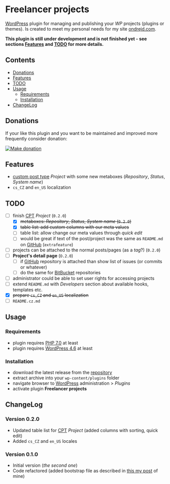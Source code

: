 # Freelancer projects

[WordPress][1] plugin for managing and publishing your _WP_ projects (plugins or themes). Is created to meet my personal needs for my site [ondrejd.com][2].

__This plugin is still under development and is not finished yet - see sections [Features](#features) and [TODO](#todo) for more details.__

## Contents

* [Donations](#donations)
* [Features](#features)
* [TODO](#todo)
* [Usage](#usage)
  - [Requirements](#requirements)
  - [Installation](#installation)
* [ChangeLog](#changelog)

## Donations

If your like this plugin and you want to be maintained and improved more frequently consider donation:

[![Make donation](https://www.paypalobjects.com/webstatic/paypalme/images/pp_logo_small.png "PayPal.Me, your link to getting paid")][6]

## Features

* [custom post type][8] _Project_ with some new metaboxes (_Repository_, _Status_, _System name_)
* `cs_CZ` and `en_US` localization

## TODO

- [ ] finish [CPT][8] _Project_ (`0.2.0`)
  - [x] ~~metaboxes: _Repository_, _Status_, _System name_ (`0.2.0`)~~
  - [x] ~~table list: add custom columns with our meta values~~
  - [ ] table list: allow change our meta values through _quick edit_
  - [ ] would be great if text of the post/project was the same as `README.md` on [GitHub][9] (`extrafeature`)
- [ ] projects can be attached to the normal posts/pages (as a _tag_?) (`0.2.0`)
- [ ] __Project's detail page__ (`O.2.0`)
  - [ ] if [GitHub][9] repository is attached than show list of issues (or commits or whatever)
  - [ ] do the same for [BitBucket][10] repositories
- [ ] administrator could be able to set user rights for accessing projects
- [ ] extend `README.md` with _Developers_ section about available hooks, templates etc.
- [x] ~~prepare `cs_CZ` and `en_US` localization~~
- [ ] `README.cz.md`

## Usage

### Requirements

* plugin requires [PHP 7.0][4] at least
* plugin requires [WordPress 4.6][3] at least

### Installation

* download the latest release from the [repository][5]
* extract archive into your `wp-content/plugins` folder
* navigate browser to [WordPress][1] administration > _Plugins_
* activate plugin __Freelancer projects__

## ChangeLog

### Version 0.2.0

* Updated table list for [CPT][8] _Project_ (added columns with sorting, quick edit)
* Added `cs_CZ` and `en_US` locales

### Version 0.1.0

* Initial version (_the second one_)
* Code refactored (added bootstrap file as described in [this my post][7] of mine)

[1]: https://wordpress.org/
[2]: https://ondrejd.com/
[3]: https://codex.wordpress.org/Version_4.6
[4]: https://php.net/
[5]: https://github.com/ondrejd/odwp-projects
[6]: https://www.paypal.me/ondrejd
[7]: https://ondrejd.com/XXX
[8]: https://developer.wordpress.org/reference/functions/register_post_type/
[9]: https://github.com/
[10]: https://bitbucket.org/

